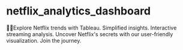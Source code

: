 # netflix_analytics_dashboard
👨‍💻Explore Netflix trends with Tableau. Simplified insights. Interactive streaming analysis. Uncover Netflix's secrets with our user-friendly visualization. Join the journey.
